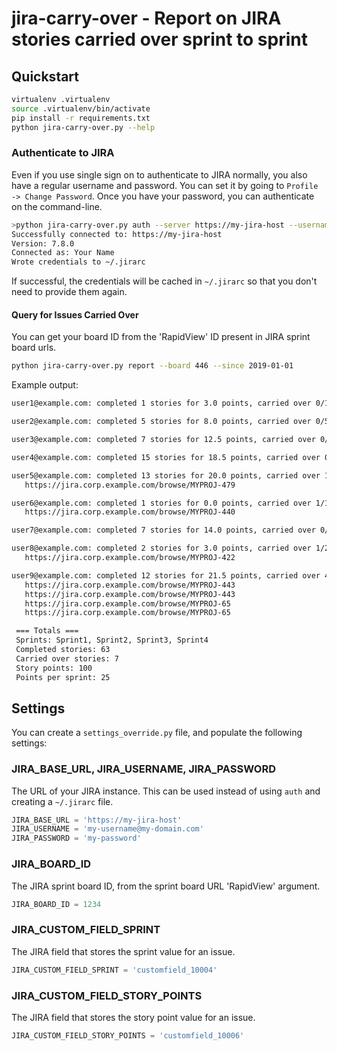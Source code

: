 # jira-carry-over - Report on JIRA stories carried over sprint to sprint

## Quickstart

```bash
virtualenv .virtualenv
source .virtualenv/bin/activate
pip install -r requirements.txt
python jira-carry-over.py --help
```

### Authenticate to JIRA

Even if you use single sign on to authenticate to JIRA normally, you also have
a regular username and password. You can set it by going to
`Profile -> Change Password`. Once you have your password, you can authenticate
on the command-line.

```bash
>python jira-carry-over.py auth --server https://my-jira-host --username my-username@my-domain.com --password my-password
Successfully connected to: https://my-jira-host
Version: 7.8.0
Connected as: Your Name
Wrote credentials to ~/.jirarc
```

If successful, the credentials will be cached in `~/.jirarc` so that you don't
need to provide them again.


#### Query for Issues Carried Over

You can get your board ID from the 'RapidView' ID present in JIRA sprint board urls.

```bash
python jira-carry-over.py report --board 446 --since 2019-01-01
```

Example output:

```bash
user1@example.com: completed 1 stories for 3.0 points, carried over 0/1

user2@example.com: completed 5 stories for 8.0 points, carried over 0/5

user3@example.com: completed 7 stories for 12.5 points, carried over 0/7

user4@example.com: completed 15 stories for 18.5 points, carried over 0/15

user5@example.com: completed 13 stories for 20.0 points, carried over 1/13
   https://jira.corp.example.com/browse/MYPROJ-479

user6@example.com: completed 1 stories for 0.0 points, carried over 1/1
   https://jira.corp.example.com/browse/MYPROJ-440

user7@example.com: completed 7 stories for 14.0 points, carried over 0/7

user8@example.com: completed 2 stories for 3.0 points, carried over 1/2
   https://jira.corp.example.com/browse/MYPROJ-422

user9@example.com: completed 12 stories for 21.5 points, carried over 4/12
   https://jira.corp.example.com/browse/MYPROJ-443
   https://jira.corp.example.com/browse/MYPROJ-443
   https://jira.corp.example.com/browse/MYPROJ-65
   https://jira.corp.example.com/browse/MYPROJ-65

 === Totals ===
 Sprints: Sprint1, Sprint2, Sprint3, Sprint4
 Completed stories: 63
 Carried over stories: 7
 Story points: 100
 Points per sprint: 25
```

## Settings

You can create a `settings_override.py` file, and populate the following
settings:

### JIRA_BASE_URL, JIRA_USERNAME, JIRA_PASSWORD

The URL of your JIRA instance. This can be used instead of using `auth`
and creating a `~/.jirarc` file.

```python
JIRA_BASE_URL = 'https://my-jira-host'
JIRA_USERNAME = 'my-username@my-domain.com'
JIRA_PASSWORD = 'my-password'
```

### JIRA_BOARD_ID

The JIRA sprint board ID, from the sprint board URL 'RapidView' argument.

```python
JIRA_BOARD_ID = 1234
```

### JIRA_CUSTOM_FIELD_SPRINT

The JIRA field that stores the sprint value for an issue.

```python
JIRA_CUSTOM_FIELD_SPRINT = 'customfield_10004'
```

### JIRA_CUSTOM_FIELD_STORY_POINTS

The JIRA field that stores the story point value for an issue.

```python
JIRA_CUSTOM_FIELD_STORY_POINTS = 'customfield_10006'
```
